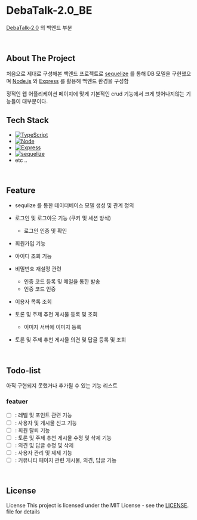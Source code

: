 # DebaTalk-2.0_BE

[DebaTalk-2.0](https://github.com/spare8433/DebaTalk-2.0_FE) 의 백엔드 부분

<br>

## About The Project

처음으로 제대로 구성해본 백엔드 프로젝트로 [sequelize][sequelize-url] 를 통해 DB 모델을 구현했으며 [Node.js][Node-url] 와 [Express][Express-url] 를 활용해 백엔드 환경을 구성함

정적인 웹 어플리케이션 페이지에 맞게 기본적인 crud 기능에서 크게 벗어나지않는 기능들이 대부분이다.

## Tech Stack

- [![TypeScript][TypeScript]][TypeScript-url]
- [![Node][Node.js]][Node-url]
- [![Express][Express]][Express-url]
- [![sequelize][sequelize]][sequelize-url]
- etc ..

[Express]: https://img.shields.io/badge/Express-000000?style=for-the-badge&logo=Express&logoColor=white
[Express-url]: https://Express.com/
[TypeScript]: https://img.shields.io/badge/TypeScript-3178C6?style=for-the-badge&logo=TypeScript&logoColor=white
[TypeScript-url]: https://styled-components.com/
[Node.js]: https://img.shields.io/badge/Node.js-339933?style=for-the-badge&logo=Nodedotjs&logoColor=white
[Node-url]: https://Nodejs.org/
[sequelize]: https://img.shields.io/badge/sequelize-52B0E7?style=for-the-badge&logo=nextdotjs&logoColor=white
[sequelize-url]: https://sequelize.js.org/

<br>

## Feature

- sequlize 를 통한 데이터베이스 모델 생성 및 관계 정의

- 로그인 및 로그아웃 기능 (쿠키 및 세션 방식)
  - 로그인 인증 및 확인
- 회원가입 기능
- 아이디 조회 기능
- 비밀번호 재설정 관련
  - 인증 코드 등록 및 메일을 통한 발송
  - 인증 코드 인증
- 이용자 목록 조회

- 토론 및 주제 추천 게시물 등록 및 조회
  - 이미지 서버에 이미지 등록
- 토론 및 주제 추천 게시물 의견 및 답글 등록 및 조회

<br>

## Todo-list

아직 구현되지 못했거나 추가될 수 있는 기능 리스트

### featuer

- [ ] : 레벨 및 포인트 관련 기능
- [ ] : 사용자 및 게시물 신고 기능
- [ ] : 회원 탈퇴 기능
- [ ] : 토론 및 주제 추천 게시물 수정 및 삭제 기능
- [ ] : 의견 및 답글 수정 및 삭제
- [ ] : 사용자 관리 및 제제 기능
- [ ] : 커뮤니티 페이지 관련 게시물, 의견, 답글 기능

<br>

## License

License This project is licensed under the MIT License - see the [LICENSE](https://github.com/spare8433/DebaTalk-2.0_BE/blob/main/LICENSE). file for details

